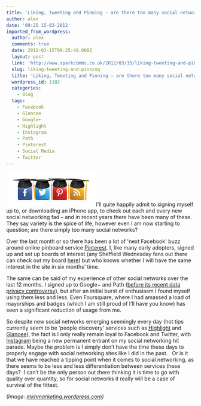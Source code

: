 ```yaml
---
title: 'Liking, Tweeting and Pinning – are there too many social networks?'
author: alex
date: '09:25 15-03-2012'
imported_from_wordpress:
  author: alex
  comments: true
  date: 2012-03-15T09:25:40.000Z
  layout: post
  link: 'http://www.sparkcomms.co.uk/2012/03/15/liking-tweeting-and-pinning/'
  slug: liking-tweeting-and-pinning
  title: 'Liking, Tweeting and Pinning – are there too many social networks?'
  wordpress_id: 1102
  categories:
    - Blog
  tags:
    - Facebook
    - Glancee
    - Google+
    - Highlight
    - Instagram
    - Path
    - Pinterest
    - Social Media
    - Twitter
---
```


![Social networks](Social-networks.jpg)I’ll quite happily admit to signing myself up to, or downloading an iPhone app, to check out each and every new social networking fad – and in recent years there have been many of these. They say variety is the spice of life, however even I am now starting to question; are there simply too many social networks?

Over the last month or so there has been a lot of 'next Facebook' buzz around online pinboard service [Pinterest](http://www.pinterest.com/). I, like many early adopters, signed up and set up boards of interest (any Sheffield Wednesday fans out there can check out my board [here](http://pinterest.com/crawsh23/sheffield-wednesday/)) but who knows whether I will have the same interest in the site in six months’ time.

The same can be said of my experience of other social networks over the last 12 months. I signed up to Google+ and Path ([before its recent data privacy controversy](http://www.guardian.co.uk/technology/appsblog/2012/feb/09/path-privacy-apps?newsfeed=true)), but after an initial burst of enthusiasm I found myself using them less and less. Even Foursquare, where I had amassed a load of mayorships and badges (which I am still proud of I’ll have you know) has seen a significant reduction of usage from me.

So despite new social networks emerging seemingly every day (hot tips currently seem to be ‘people discovery’ services such as [Highlight](http://highlig.ht/) and [Glancee](http://www.glancee.com/)), the fact is I only really remain loyal to Facebook and Twitter, with [Instagram](http://instagr.am/) being a new permanent entrant on my social networking hit parade. Maybe the problem is I simply don’t have the time these days to properly engage with social networking sites like I did in the past.   Or is it that we have reached a tipping point when it comes to social networking, as there seems to be less and less differentiation between services these days?  I can’t be the only person out there thinking it is time to go with quality over quantity, so for social networks it really will be a case of survival of the fittest.

_(Image: [mkhmarketing.wordpress.com](http://mkhmarketing.wordpress.com/))_
